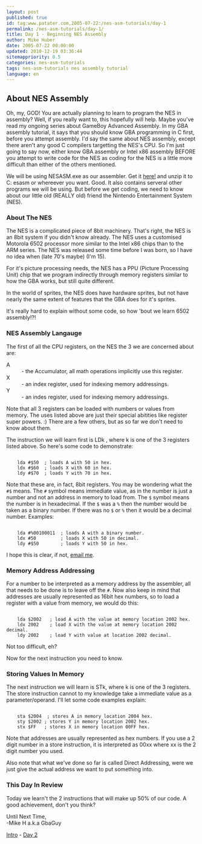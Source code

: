 ```yaml
---
layout: post
published: true
id: tag:www.patater.com,2005-07-22:/nes-asm-tutorials/day-1
permalink: /nes-asm-tutorials/day-1/
title: Day 1 - Beginning NES Assembly
author: Mike Huber
date: 2005-07-22 00:00:00
updated: 2010-12-19 03:36:44
sitemappriority: 0.5
categories: nes-asm-tutorials
tags: nes-asm-tutorials nes assembly tutorial
language: en
---
```

<h2>About NES Assembly</h2>
<p>Oh, my, GOD! You are actually planning to learn to program the NES in
assembly?  Well, if you really want to, this hopefully will help. Maybe you've
read my ongoing series about GameBoy Advanced Assembly. In my GBA assembly
tutorial, it says that you should know GBA programming in C first, before you
attempt assembly. I'd say the same about NES assembly, except there aren't any
good C compilers targetting the NES's CPU. So I'm just going to say now, either
know GBA assembly or Intel x86 assembly BEFORE you attempt to write code for
the NES as coding for the NES is a little more difficult than either of the
others mentioned.</p>

<p>We will be using NESASM.exe as our assembler. Get it <a
href="/gbaguy/nesasm.zip">here!</a> and unzip it to C:
esasm or whereever you want.
Good. It also contains serveral other programs we will be using. But before we
get coding, we need to know about our little old (REALLY old) friend the
Nintendo Entertainment System (NES).</p>

<h3>About The NES</h3>

<p>The NES is a complicated piece of 8bit machinery. That's right, the NES is
an 8bit system if you didn't know already. The NES uses a customised Motorola
6502 processor more similar to the Intel x86 chips than to the ARM series. The
NES was released some time before I was born, so I have no idea when (late 70's
maybe) (I'm 15).</p>

<p>For it's picture processing needs, the NES has a PPU (Picture Processing
Unit) chip that we program indirectly through memory registers similar to how
the GBA works, but still quite different.</p>

<p>In the world of sprites, the NES does have hardware sprites, but not have
nearly the same extent of features that the GBA does for it's sprites.</p>

<p>It's really hard to explain without some code, so how 'bout we learn 6502
assembly!?!</p>

<h3>NES Assembly Langauge</h3>

<p>The first of all the CPU registers, on the NES the 3 we are concerned about
are:</p>
<dl>
    <dt>A</dt><dd>- the Accumulator, all math operations implicitly use this register.</dd>
    <dt>X</dt><dd>- an index register, used for indexing memory addressings.</dd>
    <dt>Y</dt><dd>- an indes register, used for indexing memory addressings.</dd>
</dl>


<p>Note that all 3 registers can be loaded with numbers or values from memory.
The uses listed above are just their special abitities like register super
powers. :) There are a few others, but as so far we don't need to know about
them.</p>

<p>The instruction we will learn first is LDk , where k is one of the 3 registers listed
above. So here's some code to demonstrate:</p>
<code class="block">
    lda #$50  ; loads A with 50 in hex.
    ldx #$60  ; loads X with 60 in hex.
    ldy #$70  ; loads Y with 70 in hex.
</code>


<p>Note that these are, in fact, 8bit registers. You may be wondering what the
<code>#$</code> means. The <code>#</code> symbol means immediate value, as in
the number is just a number and not an address in memory to load from. The
<code>$</code> symbol means the number is in hexadecimal. If the <code>$</code>
was a <code>%</code> then the number would be taken as a binary number. If
there was no <code>$</code> or <code>%</code> then it would be a decimal
number.  Examples:</p>
<code class="block">
    lda #%00100011  ; loads A with a binary number.
    ldx #50         ; loads X with 50 in decimal.
    ldy #$50        ; loads Y with 50 in hex.
</code>


<p>I hope this is clear, if not, <a
href="mailto:vbnetprogramer@hotmail.com">email me</a>.</p>

<h3>Memory Address Addressing</h3>

<p>For a number to be interpreted as a memory address by the assembler, all
that needs to be done is to leave off the <code>#</code>. Now also keep in mind
that addresses are usually represented as 16bit hex numbers, so to load a
register with a value from memory, we would do this:</p>
<code class="block">
    lda $2002   ; load A with the value at memory location 2002 hex.
    ldx 2002    ; load X with the value at memory location 2002 decimal.
    ldy 2002    ; load Y with value at location 2002 decimal.
</code>


<p>Not too difficult, eh?</p>
<p>Now for the next instruction you need to know.</p>

<h3>Storing Values In Memory</h3>

<p>The next instruction we will learn is STk, where k is one of the 3 registers.
The store instruction cannot to my knowledge take a immediate value as a
parameter/operand.  I'll let some code examples explain:</p>
<code class="block">
    sta $2004  ; stores A in memory location 2004 hex.
    sty $2002 ; stores Y in memory location 2002 hex.
    stx $FF   ; stores X in memory location 00FF hex.
</code>


<p>Note that addresses are usually represented as hex numbers. If you use a 2
digit number in a store instruction, it is interpreted as 00xx where xx is the
2 digit number you used.</p>

<p>Also note that what we've done so far is called Direct Addressing, were we
just give the actual address we want to put something into.</p>

<h3>This Day In Review</h3>

<p>Today we learn't the 2 instructions that will make up 50% of our code. A good
achievement, don't you think?</p>

<p>
    Until Next Time,<br/>
        -Mike H a.k.a GbaGuy
</p>

<div class="series-navigation">
<a href="/nes-asm-tutorials">Intro</a> - <a href="/nes-asm-tutorials/day-2/">Day 2</a>
</div>
